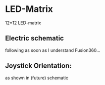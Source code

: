 # LED-Matrix
 12*12 LED-matrix
## Electric schematic
following as soon as I understand Fusion360...

## Joystick Orientation:
as shown in (future) schematic
